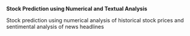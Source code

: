 **Stock Prediction using Numerical and Textual Analysis**       
   
 Stock prediction using numerical analysis of historical stock prices and sentimental analysis of news headlines
